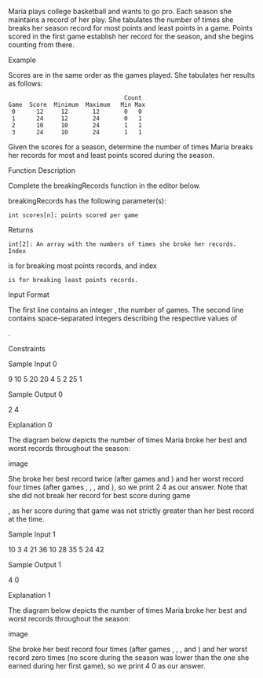 Maria plays college basketball and wants to go pro. Each season she maintains a record of her play. She tabulates the number of times she breaks her season record for most points and least points in a game. Points scored in the first game establish her record for the season, and she begins counting from there.

Example

Scores are in the same order as the games played. She tabulates her results as follows:

                                     Count
    Game  Score  Minimum  Maximum   Min Max
     0      12     12       12       0   0
     1      24     12       24       0   1
     2      10     10       24       1   1
     3      24     10       24       1   1

Given the scores for a season, determine the number of times Maria breaks her records for most and least points scored during the season.

Function Description

Complete the breakingRecords function in the editor below.

breakingRecords has the following parameter(s):

    int scores[n]: points scored per game

Returns

    int[2]: An array with the numbers of times she broke her records. Index 

is for breaking most points records, and index

    is for breaking least points records.

Input Format

The first line contains an integer
, the number of games.
The second line contains space-separated integers describing the respective values of

.

Constraints

Sample Input 0

9
10 5 20 20 4 5 2 25 1

Sample Output 0

2 4

Explanation 0

The diagram below depicts the number of times Maria broke her best and worst records throughout the season:

image

She broke her best record twice (after games
and ) and her worst record four times (after games , , , and ), so we print 2 4 as our answer. Note that she did not break her record for best score during game

, as her score during that game was not strictly greater than her best record at the time.

Sample Input 1

10
3 4 21 36 10 28 35 5 24 42

Sample Output 1

4 0

Explanation 1

The diagram below depicts the number of times Maria broke her best and worst records throughout the season:

image

She broke her best record four times (after games
, , , and ) and her worst record zero times (no score during the season was lower than the one she earned during her first game), so we print 4 0 as our answer.
